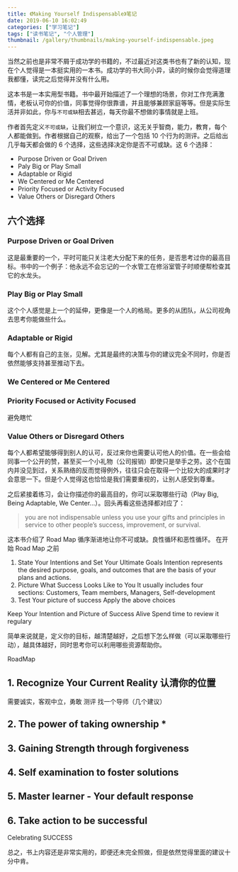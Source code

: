 ```yaml
---
title: 《Making Yourself Indispensable》笔记
date: 2019-06-10 16:02:49
categories: ["学习笔记"]
tags: ["读书笔记", "个人管理"]
thumbnail: /gallery/thumbnails/making-yourself-indispensable.jpeg
---
```


当然之前也是非常不屑于成功学的书籍的，不过最近对这类书也有了新的认知，现在个人觉得是一本挺实用的一本书。成功学的书大同小异，读的时候你会觉得道理我都懂，读完之后觉得并没有什么用。

这本书是一本实用型书籍。书中最开始描述了一个理想的场景，你对工作充满激情，老板认可你的价值，同事觉得你很靠谱，并且能够兼顾家庭等等。但是实际生活并非如此，你与`不可或缺`相去甚远，每天你最不想做的事情就是上班。

作者首先定义`不可或缺`，让我们树立一个意识，这无关乎智商，能力，教育，每个人都能做到。作者根据自己的观察，给出了一个包括 10 个行为的测评。之后给出几乎每天都会做的 6 个选择，这些选择决定你是否不可或缺。这 6 个选择：
- Purpose Driven or Goal Driven
- Paly Big or Play Small
- Adaptable or Rigid
- We Centered or Me Centered
- Priority Focused or Activity Focused
- Value Others or Disregard Others

## 六个选择
### Purpose Driven or Goal Driven
这是最重要的一个，平时可能只关注老大分配下来的任务，是否思考过你的最高目标。书中的一个例子：他永远不会忘记的一个水管工在修浴室管子时顺便帮检查其它的水龙头。

### Play Big or Play Small
这个个人感觉是上一个的延伸，更像是一个人的格局。更多的从团队，从公司视角去思考你能做些什么。

### Adaptable or Rigid
每个人都有自己的主张，见解。尤其是最终的决策与你的建议完全不同时，你是否依然能够支持甚至推动下去。

### We Centered or Me Centered

### Priority Focused or Activity Focused
避免瞎忙

### Value Others or Disregard Others
每个人都希望能够得到别人的认可，反过来你也需要认可他人的价值。在一些会给同事一个公开的赞，甚至买一个小礼物（公司报销）即使只是举手之劳。这个在国内并没见到过，关系熟络的反而觉得例外，往往只会在取得一个比较大的成果时才会意思一下。但是个人觉得这也恰恰是我们需要重视的，让别人感受到尊重。

之后紧接着练习，会让你描述你的最高目的，你可以采取哪些行动（Play Big, Being Adaptable, We Center...）。回头再看这些选择都对应了：
> you are not indispensable unless you use your gifts and principles in service to other people’s success, improvement, or survival.


这本书介绍了 Road Map 循序渐进地让你不可或缺。良性循环和恶性循环。
在开始 Road Map 之前

1. State Your Intentions and Set Your Ultimate Goals 
Intention represents the desired purpose, goals, and outcomes that are the basis of your plans and actions.
2. Picture What Success Looks Like to You
It usually includes four sections: Customers, Team members, Managers, Self-development
3. Test Your picture of success
Apply the above choices

Keep Your Intention and Picture of Success Alive
Spend time to review it regulary


简单来说就是，定义你的目标，越清楚越好，之后想下怎么样做（可以采取哪些行动），越具体越好，同时思考你可以利用哪些资源帮助你。

RoadMap

## 1. Recognize Your Current Reality 认清你的位置
需要诚实，客观中立，勇敢 测评  找一个导师（几个建议）

## 2. The power of taking ownership *

## 3. Gaining Strength through forgiveness 

## 4. Self examination to foster solutions

## 5. Master learner - Your default response

## 6. Take action to be successful 

Celebrating SUCCESS

总之，书上内容还是非常实用的，即便还未完全照做，但是依然觉得里面的建议十分中肯。





